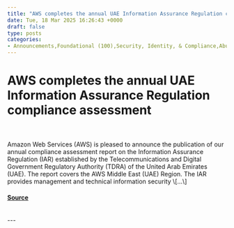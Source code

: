 ```yaml
---
title: "AWS completes the annual UAE Information Assurance Regulation compliance assessment"
date: Tue, 18 Mar 2025 16:26:43 +0000
draft: false
type: posts
categories: 
- Announcements,Foundational (100),Security, Identity, & Compliance,Abu Dhabi,Auditing,AWS security,Cloud Services Provider,Compliance,CSP,Dubai,IAR,Information Assurance Regulation,MEA,Middle East,Security,Security Blog,UAE
---
```

# AWS completes the annual UAE Information Assurance Regulation compliance assessment

<br/>

<br/>
Amazon Web Services (AWS) is pleased to announce the publication of our annual compliance assessment report on the Information Assurance Regulation (IAR) established by the Telecommunications and Digital Government Regulatory Authority (TDRA) of the United Arab Emirates (UAE). The report covers the AWS Middle East (UAE) Region. The IAR provides management and technical information security \[…\]

#### [Source](https://aws.amazon.com/blogs/security/aws-completes-the-annual-uae-information-assurance-regulation-compliance-assessment-2/)

<br/>
---
